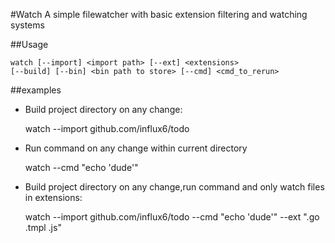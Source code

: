 #Watch
A simple filewatcher with basic extension filtering and watching systems

##Usage

    watch [--import] <import path> [--ext] <extensions>
    [--build] [--bin] <bin path to store> [--cmd] <cmd_to_rerun>

##examples

  - Build project directory on any change:

     watch  --import github.com/influx6/todo

  - Run command on any change within current directory

     watch  --cmd "echo 'dude'"

  - Build project directory on any change,run command and only watch files in extensions:

     watch  --import github.com/influx6/todo --cmd "echo 'dude'" --ext ".go .tmpl .js"
